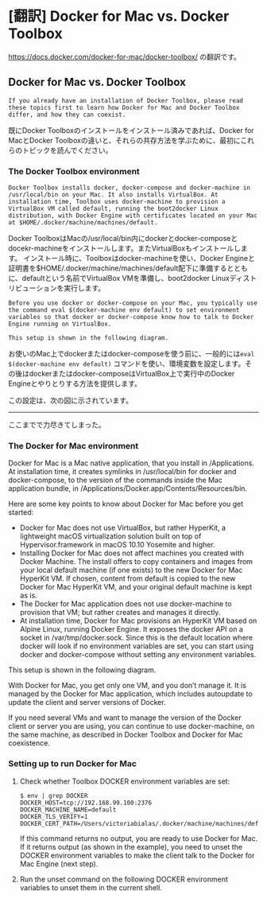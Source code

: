 # [翻訳] Docker for Mac vs. Docker Toolbox

https://docs.docker.com/docker-for-mac/docker-toolbox/ の翻訳です。

## Docker for Mac vs. Docker Toolbox

```
If you already have an installation of Docker Toolbox, please read these topics first to learn how Docker for Mac and Docker Toolbox differ, and how they can coexist.
```

既にDocker Toolboxのインストールをインストール済みであれば、Docker for MacとDocker Toolboxの違いと、それらの共存方法を学ぶために、最初にこれらのトピックを読んでください。

### The Docker Toolbox environment

```
Docker Toolbox installs docker, docker-compose and docker-machine in /usr/local/bin on your Mac. It also installs VirtualBox. At installation time, Toolbox uses docker-machine to provision a VirtualBox VM called default, running the boot2docker Linux distribution, with Docker Engine with certificates located on your Mac at $HOME/.docker/machine/machines/default.
```

Docker ToolboxはMacの/usr/local/bin内にdockerとdocker-composeとdocekr-machineをインストールします。またVirtualBoxもインストールします。
インストール時に、Toolboxはdocker-machineを使い、Docker Engineと証明書を$HOME/.docker/machine/machines/default配下に準備するとともに、defaultという名前でVirtualBox VMを準備し、boot2docker Linuxディストリビューションを実行します。

```
Before you use docker or docker-compose on your Mac, you typically use the command eval $(docker-machine env default) to set environment variables so that docker or docker-compose know how to talk to Docker Engine running on VirtualBox.

This setup is shown in the following diagram.
```

お使いのMac上でdockerまたはdocker-composeを使う前に、一般的には`eval $(docker-machine env default)` コマンドを使い、環境変数を設定します。その後はdockerまたはdocker-composeはVirtualBox上で実行中のDocker Engineとやりとりする方法を提供します。

この設定は、次の図に示されています。

------

ここまでで力尽きてしまった。


### The Docker for Mac environment

Docker for Mac is a Mac native application, that you install in /Applications. At installation time, it creates symlinks in /usr/local/bin for docker and docker-compose, to the version of the commands inside the Mac application bundle, in /Applications/Docker.app/Contents/Resources/bin.

Here are some key points to know about Docker for Mac before you get started:

- Docker for Mac does not use VirtualBox, but rather HyperKit, a lightweight macOS virtualization solution built on top of Hypervisor.framework in macOS 10.10 Yosemite and higher.
- Installing Docker for Mac does not affect machines you created with Docker Machine. The install offers to copy containers and images from your local default machine (if one exists) to the new Docker for Mac HyperKit VM. If chosen, content from default is copied to the new Docker for Mac HyperKit VM, and your original default machine is kept as is.
- The Docker for Mac application does not use docker-machine to provision that VM; but rather creates and manages it directly.
- At installation time, Docker for Mac provisions an HyperKit VM based on Alpine Linux, running Docker Engine. It exposes the docker API on a socket in /var/tmp/docker.sock. Since this is the default location where docker will look if no environment variables are set, you can start using docker and docker-compose without setting any environment variables.

This setup is shown in the following diagram.

With Docker for Mac, you get only one VM, and you don’t manage it. It is managed by the Docker for Mac application, which includes autoupdate to update the client and server versions of Docker.

If you need several VMs and want to manage the version of the Docker client or server you are using, you can continue to use docker-machine, on the same machine, as described in Docker Toolbox and Docker for Mac coexistence.

### Setting up to run Docker for Mac

1. Check whether Toolbox DOCKER environment variables are set:

   ```
   $ env | grep DOCKER
   DOCKER_HOST=tcp://192.168.99.100:2376
   DOCKER_MACHINE_NAME=default
   DOCKER_TLS_VERIFY=1
   DOCKER_CERT_PATH=/Users/victoriabialas/.docker/machine/machines/default
   ```

   If this command returns no output, you are ready to use Docker for Mac.
   If it returns output (as shown in the example), you need to unset the DOCKER environment variables to make the client talk to the Docker for Mac Engine (next step).

2. Run the unset command on the following DOCKER environment variables to unset them in the current shell.
